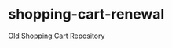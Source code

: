 # shopping-cart-renewal

<a href="https://github.com/qazx960/shopping-cart" target="_blank">Old Shopping Cart Repository</a>
